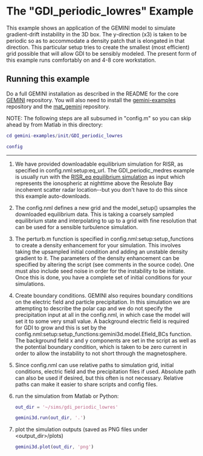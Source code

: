 # The "GDI\_periodic\_lowres" Example

This example shows an application of the GEMINI model to simulate gradient-drift instability in the 3D box.  The y-direction (x3) is taken to be periodic so as to accommodate a density patch that is elongated in that direction.  This particular setup tries to create the smallest (most efficient) grid possible that will allow GDI to be sensibly modeled.  The present form of this example runs comfortably on and 4-8 core workstation.

## Running this example

Do a full GEMINI installation as described in the README for the core [GEMINI](https://github.com/gemini3d/gemini) repository.
You will also need to install the [gemini-examples](https://github.com/gemini3d/gemini-examples) repository and the
[mat_gemini](https://github.com/gemini3d/mat_gemini) repository.


NOTE: The following steps are all subsumed in "config.m" so you can skip ahead by from Matlab in this directory:

```matlab
cd gemini-examples/init/GDI_periodic_lowres

config
```

---

1. We have provided downloadable equilibrium simulation for RISR, as specified in config.nml:setup:eq_url.  The GDI\_periodic\_medres example is usually run with the [RISR_eq equilibrium simulation](./init/RISR_eq) as input which represents the ionospheric at nighttime above the Resolute Bay incoherent scatter radar location--but you don't have to do this since this example auto-downloads.

2. The config.nml defines a new grid and the model_setup() upsamples the downloaded equilibrium data.  This is taking a coarsely sampled equilibrium state and interpolating to up to a grid with fine resolution that can be used for a sensible turbulence simulation.

3. The perturb.m function is specified in config.nml:setup:setup_functions to create a density enhancement for your simulation. This involves taking the upsampled initial condition and adding an unstable density gradient to it.  The parameters of the density enhancement can be specified by altering the script (see comments in the source code).  One must also include seed noise in order for the instability to be initiate.  Once this is done, you have a complete set of initial conditions for your simulations.

4. Create boundary conditions.  GEMINI also requires boundary conditions on the electric field and particle precipitation.  In this simulation we are attempting to describe the polar cap and we do not specify the precipitation input at all in the config.nml, in which case the model will set it to some very small value.  A background electric field is required for GDI to grow and this is set by the config.nml:setup:setup_functions:gemini3d.model.Efield_BCs function.  The background field x and y components are set in the script as well as the potential boundary condition, which is taken to be zero current in order to allow the instability to not short through the magnetosphere.

5. Since config.nml can use relative paths to simulation grid, initial conditions, electric field and the precipitation files if used. Absolute path can also be used if desired, but this often is not necessary. Relative paths can make it easier to share scripts and config files.

6. run the simulation from Matlab or Python:

    ```matlab
    out_dir = '~/sims/gdi_periodic_lowres'

    gemini3d.run(out_dir, '.')
    ```

8. plot the simulation outputs (saved as PNG files under <output_dir>/plots)

    ```matlab
    gemini3d.plot(out_dir, 'png')
    ```

